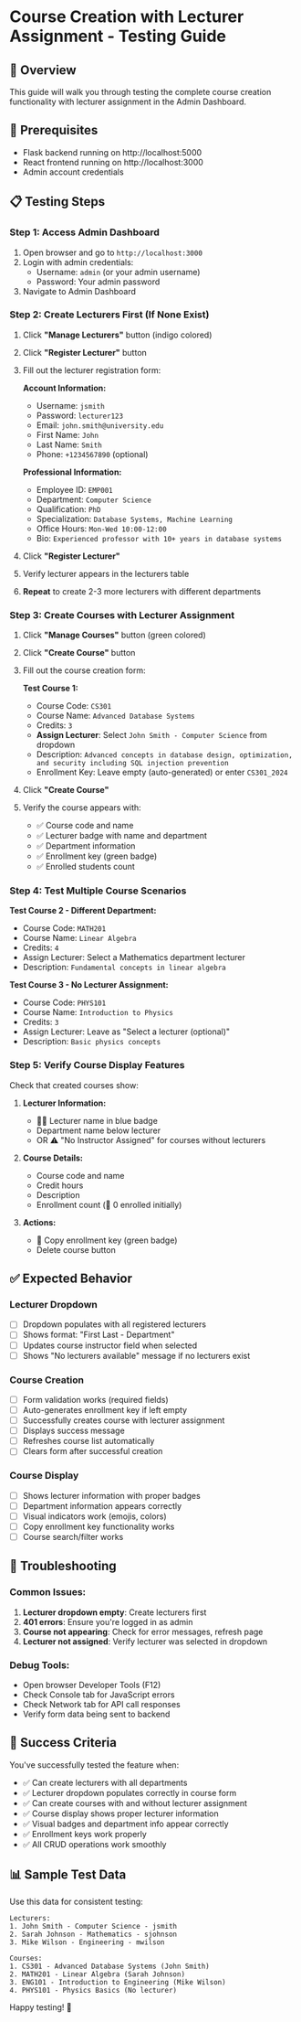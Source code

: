 # Course Creation with Lecturer Assignment - Testing Guide

## 🎯 Overview
This guide will walk you through testing the complete course creation functionality with lecturer assignment in the Admin Dashboard.

## 🚀 Prerequisites
- Flask backend running on http://localhost:5000
- React frontend running on http://localhost:3000
- Admin account credentials

## 📋 Testing Steps

### Step 1: Access Admin Dashboard
1. Open browser and go to `http://localhost:3000`
2. Login with admin credentials:
   - Username: `admin` (or your admin username)
   - Password: Your admin password
3. Navigate to Admin Dashboard

### Step 2: Create Lecturers First (If None Exist)
1. Click **"Manage Lecturers"** button (indigo colored)
2. Click **"Register Lecturer"** button
3. Fill out the lecturer registration form:
   
   **Account Information:**
   - Username: `jsmith`
   - Password: `lecturer123`
   - Email: `john.smith@university.edu`
   - First Name: `John`
   - Last Name: `Smith`
   - Phone: `+1234567890` (optional)
   
   **Professional Information:**
   - Employee ID: `EMP001`
   - Department: `Computer Science`
   - Qualification: `PhD`
   - Specialization: `Database Systems, Machine Learning`
   - Office Hours: `Mon-Wed 10:00-12:00`
   - Bio: `Experienced professor with 10+ years in database systems`

4. Click **"Register Lecturer"**
5. Verify lecturer appears in the lecturers table
6. **Repeat** to create 2-3 more lecturers with different departments

### Step 3: Create Courses with Lecturer Assignment
1. Click **"Manage Courses"** button (green colored)
2. Click **"Create Course"** button
3. Fill out the course creation form:

   **Test Course 1:**
   - Course Code: `CS301`
   - Course Name: `Advanced Database Systems`
   - Credits: `3`
   - **Assign Lecturer**: Select `John Smith - Computer Science` from dropdown
   - Description: `Advanced concepts in database design, optimization, and security including SQL injection prevention`
   - Enrollment Key: Leave empty (auto-generated) or enter `CS301_2024`

4. Click **"Create Course"**
5. Verify the course appears with:
   - ✅ Course code and name
   - ✅ Lecturer badge with name and department
   - ✅ Department information
   - ✅ Enrollment key (green badge)
   - ✅ Enrolled students count

### Step 4: Test Multiple Course Scenarios

**Test Course 2 - Different Department:**
- Course Code: `MATH201`
- Course Name: `Linear Algebra`
- Credits: `4`
- Assign Lecturer: Select a Mathematics department lecturer
- Description: `Fundamental concepts in linear algebra`

**Test Course 3 - No Lecturer Assignment:**
- Course Code: `PHYS101`
- Course Name: `Introduction to Physics`
- Credits: `3`
- Assign Lecturer: Leave as "Select a lecturer (optional)"
- Description: `Basic physics concepts`

### Step 5: Verify Course Display Features

Check that created courses show:
1. **Lecturer Information:**
   - 👨‍🏫 Lecturer name in blue badge
   - Department name below lecturer
   - OR ⚠️ "No Instructor Assigned" for courses without lecturers

2. **Course Details:**
   - Course code and name
   - Credit hours
   - Description
   - Enrollment count (👥 0 enrolled initially)

3. **Actions:**
   - 🔑 Copy enrollment key (green badge)
   - Delete course button

## ✅ Expected Behavior

### Lecturer Dropdown
- [ ] Dropdown populates with all registered lecturers
- [ ] Shows format: "First Last - Department"
- [ ] Updates course instructor field when selected
- [ ] Shows "No lecturers available" message if no lecturers exist

### Course Creation
- [ ] Form validation works (required fields)
- [ ] Auto-generates enrollment key if left empty
- [ ] Successfully creates course with lecturer assignment
- [ ] Displays success message
- [ ] Refreshes course list automatically
- [ ] Clears form after successful creation

### Course Display
- [ ] Shows lecturer information with proper badges
- [ ] Department information appears correctly
- [ ] Visual indicators work (emojis, colors)
- [ ] Copy enrollment key functionality works
- [ ] Course search/filter works

## 🔧 Troubleshooting

### Common Issues:
1. **Lecturer dropdown empty**: Create lecturers first
2. **401 errors**: Ensure you're logged in as admin
3. **Course not appearing**: Check for error messages, refresh page
4. **Lecturer not assigned**: Verify lecturer was selected in dropdown

### Debug Tools:
- Open browser Developer Tools (F12)
- Check Console tab for JavaScript errors
- Check Network tab for API call responses
- Verify form data being sent to backend

## 🎉 Success Criteria

You've successfully tested the feature when:
- ✅ Can create lecturers with all departments
- ✅ Lecturer dropdown populates correctly in course form
- ✅ Can create courses with and without lecturer assignment
- ✅ Course display shows proper lecturer information
- ✅ Visual badges and department info appear correctly
- ✅ Enrollment keys work properly
- ✅ All CRUD operations work smoothly

## 📊 Sample Test Data

Use this data for consistent testing:

```
Lecturers:
1. John Smith - Computer Science - jsmith
2. Sarah Johnson - Mathematics - sjohnson  
3. Mike Wilson - Engineering - mwilson

Courses:
1. CS301 - Advanced Database Systems (John Smith)
2. MATH201 - Linear Algebra (Sarah Johnson)
3. ENG101 - Introduction to Engineering (Mike Wilson)
4. PHYS101 - Physics Basics (No lecturer)
```

Happy testing! 🚀
